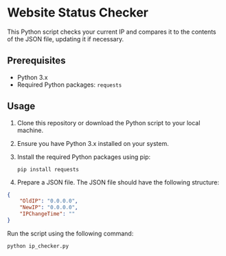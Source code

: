# Website Status Checker

This Python script checks your current IP and compares it to the contents of the JSON file, updating it if necessary.

## Prerequisites

- Python 3.x
- Required Python packages: `requests`

## Usage

1. Clone this repository or download the Python script to your local machine.
2. Ensure you have Python 3.x installed on your system.
3. Install the required Python packages using pip:

    `pip install requests`


4. Prepare a JSON file. The JSON file should have the following structure:

```json
{
    "OldIP": "0.0.0.0",
    "NewIP": "0.0.0.0",
    "IPChangeTime": ""
}
```

Run the script using the following command:

    python ip_checker.py
